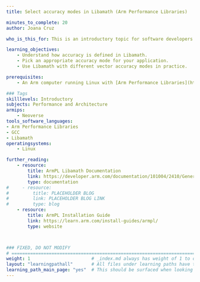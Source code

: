 ```yaml
---
title: Select accuracy modes in Libamath (Arm Performance Libraries)

minutes_to_complete: 20
author: Joana Cruz

who_is_this_for: This is an introductory topic for software developers who want to learn how to use the different accuracy modes for vectorized math functions in Libamath, a component of Arm Performance Libraries. 

learning_objectives: 
    - Understand how accuracy is defined in Libamath.
    - Pick an appropriate accuracy mode for your application.
    - Use Libamath with different vector accuracy modes in practice.

prerequisites:
    - An Arm computer running Linux with [Arm Performance Libraries](https://learn.arm.com/install-guides/armpl/) version 25.04 or newer installed. 

### Tags
skilllevels: Introductory
subjects: Performance and Architecture
armips:
    - Neoverse
tools_software_languages:
- Arm Performance Libraries
- GCC
- Libamath
operatingsystems:
    - Linux

further_reading:
    - resource:
        title: ArmPL Libamath Documentation
        link: https://developer.arm.com/documentation/101004/2410/General-information/Arm-Performance-Libraries-math-functions
        type: documentation
#     - resource:
#         title: PLACEHOLDER BLOG 
#         link: PLACEHOLDER BLOG LINK
#         type: blog
    - resource:
        title: ArmPL Installation Guide
        link: https://learn.arm.com/install-guides/armpl/
        type: website



### FIXED, DO NOT MODIFY
# ================================================================================
weight: 1                       # _index.md always has weight of 1 to order correctly
layout: "learningpathall"       # All files under learning paths have this same wrapper
learning_path_main_page: "yes"  # This should be surfaced when looking for related content. Only set for _index.md of learning path content.
---
```

